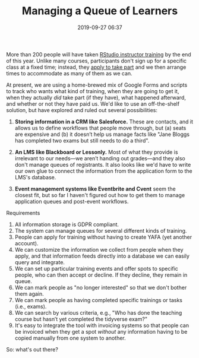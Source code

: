 ﻿---
title: "Managing a Queue of Learners"
date: 2019-09-27 06:37
---

More than 200 people will have taken [RStudio instructor training](https://education.rstudio.com/trainers/) by the end of this year.
Unlike many courses,
participants don't sign up for a specific class at a fixed time;
instead,
they [apply to take part](https://docs.google.com/forms/d/e/1FAIpQLSdnybZ-Zs64QE1h7bk67uRs1UCUi1Tibi3noefyStrTHplSDA/viewform)
and we then arrange times to accommodate as many of them as we can.

At present, we are using a home-brewed mix of Google Forms and scripts to track who wants what kind of training,
when they are going to get it,
when they actually *did* take part (if they have),
what happened afterward,
and whether or not they have paid us.
We'd like to use an off-the-shelf solution,
but have explored and ruled out several possibilities:

1. **Storing information in a CRM like Salesforce.**
   These are contacts,
   and it allows us to define workflows that people move through,
   but (a) seats are expensive
   and (b) it doesn’t help us manage facts like "Jane Bloggs has completed two exams but still needs to do a third".

1. **An LMS like Blackboard or Lessonly.**
   Most of what they provide is irrelevant to our needs—we aren’t handing out grades—and they also don't manage queues of registrants.
   It also looks like we'd have to write our own glue to connect the information from the application form
   to the LMS's database.

1. **Event management systems like Eventbrite and Cvent** seem the closest fit,
   but so far I haven't figured out how to get them to manage application queues and post-event workflows.

Requirements

1. All information storage is GDPR compliant.
1. The system can manage queues for several different kinds of training.
1. People can apply for training without having to create YAFA (yet another account).
1. We can customize the information we collect from people when they apply,
   and that information feeds directly into a database we can easily query and integrate.
1. We can set up particular training events and offer spots to specific people,
   who can then accept or decline.
   If they decline, they remain in queue.
1. We can mark people as "no longer interested" so that we don't bother them again.
1. We can mark people as having completed specific trainings or tasks (i.e., exams).
1. We can search by various criteria,
   e.g., "Who has done the teaching course but hasn’t yet completed the tidyverse exam?"
1. It's easy to integrate the tool with invoicing systems
   so that people can be invoiced when they get a spot
   *without* any information having to be copied manually from one system to another.

So: what's out there?
